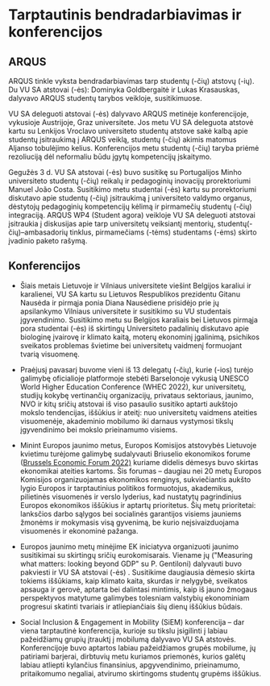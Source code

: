 # Tarptautinis bendradarbiavimas ir konferencijos

## ARQUS

ARQUS tinkle vyksta bendradarbiavimas tarp studentų (-čių) atstovų (-ių). Du VU SA atstovai (-ės): Dominyka Goldbergaitė ir Lukas Krasauskas, dalyvavo ARQUS studentų tarybos veikloje, susitikimuose.

VU SA deleguoti atstovai (-ės) dalyvavo ARQUS metinėje konferencijoje, vykusioje Austrijoje, Graz universitete. Jos metu VU SA deleguota atstovė kartu su Lenkijos Vroclavo universiteto studentų atstove sakė kalbą apie studentų įsitraukimą į ARQUS veiklą, studentų (-čių) akimis matomus Aljanso tobulėjimo kelius. Konferencijos metu studentų (-čių) taryba priėmė rezoliuciją dėl neformaliu būdu įgytų kompetencijų įskaitymo.

Gegužės 3 d. VU SA atstovai (-ės) buvo susitikę su Portugalijos Minho universiteto studentų (-čių) reikalų ir pedagoginių inovacijų prorektoriumi Manuel João Costa. Susitikimo metu studentai (-ės) kartu su prorektoriumi diskutavo apie studentų (-čių) įsitraukimą į universiteto valdymo organus, dėstytojų pedagoginių kompetencijų kėlimą ir pirmamečių studentų (-čių) integraciją. ARQUS WP4 (Student agora) veikloje VU SA deleguoti atstovai įsitraukia į diskusijas apie tarp universitetų veiksiantį mentorių, studentų(-čių)–ambasadorių tinklus, pirmamečiams (-tėms) studentams (-ėms) skirto įvadinio paketo rašymą.

## Konferencijos

- Šiais metais Lietuvoje ir Vilniaus universitete viešint Belgijos
    karaliui ir karalienei, VU SA kartu su Lietuvos Respublikos
    prezidentu Gitanu Nausėda ir pirmąja ponia Diana Nausėdiene
    prisidėjo prie jų apsilankymo Vilniaus universitete ir susitikimo su
    VU studentais įgyvendinimo. Susitikimo metu su Belgijos karaliais
    bei Lietuvos pirmąja pora studentai (-ės) iš skirtingų Universiteto
    padalinių diskutavo apie biologinę įvairovę ir klimato kaitą, moterų
    ekonominį įgalinimą, psichikos sveikatos problemas švietime bei
    universitetų vaidmenį formuojant tvarią visuomenę.

- Praėjusį pavasarį buvome vieni iš 13 delegatų (-čių), kurie (-ios)
    turėjo galimybę oficialioje platformoje stebėti Barselonoje vykusią
    UNESCO World Higher Education Conference (WHEC 2022), kur
    universitetų, studijų kokybę vertinančių organizacijų, privataus
    sektoriaus, jaunimo, NVO ir kitų sričių atstovai iš viso pasaulio
    susitiko aptarti aukštojo mokslo tendencijas, iššūkius ir ateitį:
    nuo universitetų vaidmens ateities visuomenėje, akademinio mobilumo
    iki darnaus vystymosi tikslų įgyvendinimo bei mokslo prieinamumo
    visiems.

- Minint Europos jaunimo metus, Europos Komisijos atstovybės Lietuvoje
    kvietimu turėjome galimybę sudalyvauti Briuselio ekonomikos forume
    ([Brussels Economic Forum 2022)](https://www.facebook.com/events/1014067322830650/?__cft__[0]=AZUUwcF41qUNYuyJrHuiATRn5MPD6u_GfkjmWuUizFo4viP9ku-rXMK1IuRPgdSrh1p7r3u2N24nlaTpcggh3G0kpXmdoPh7HgM6fcII7OjAdPSe6-6HvTKm6w5zKt7pzb1qYwJ09CGDlZArFRzwqjUMbgIiedrkjLr3IPkbHcllt_ofxXR2Y_feX4XqIEbQkTk&__tn__=-UK-R)
    kuriame didelis dėmesys buvo skirtas ekonomikai ateities kartoms.
    Šis forumas – daugiau nei 20 metų Europos Komisijos organizuojamas
    ekonomikos renginys, sukviečiantis aukšto lygio Europos ir
    tarptautinius politikos formuotojus, akademikus, pilietinės
    visuomenės ir verslo lyderius, kad nustatytų pagrindinius Europos
    ekonomikos iššūkius ir aptartų prioritetus. Šių metų prioritetai:
    lanksčios darbo sąlygos bei socialinės garantijos visiems jauniems
    žmonėms ir mokymasis visą gyvenimą, be kurio neįsivaizduojama
    visuomenės ir ekonominė pažanga.

- Europos jaunimo metų minėjime EK iniciatyva organizuoti jaunimo
    susitikimai su skirtingų sričių eurokomisarais. Viename jų
    (\"Measuring what matters: looking beyond GDP\" su P. Gentiloni)
    dalyvauti buvo pakviesti ir VU SA atstovai (-ės) . Susitikime
    daugiausia dėmesio skirta tokiems iššūkiams, kaip klimato kaita,
    skurdas ir nelygybė, sveikatos apsauga ir gerovė, aptarta bei
    dalintasi mintimis, kaip iš jauno žmogaus perspektyvos matytume
    galimybes tolesniam valstybių ekonominiam progresui skatinti
    tvariais ir atliepiančiais šių dienų iššūkius būdais.

- Social Inclusion & Engagement in Mobility (SiEM) konferencija – dar
    viena tarptautinė konferencija, kurioje su tikslu įsigilinti į
    labiau pažeidžiamų grupių įtrauktį į mobilumą dalyvavo VU SA
    atstovės. Konferencijoje buvo aptartos labiau pažeidžiamos grupės
    mobilume, jų patiriami barjerai, dirbtuvių metu kuriamos priemonės,
    kurios galėtų labiau atliepti kylančius finansinius, apgyvendinimo,
    prieinamumo, pritaikomumo negaliai, atvirumo skirtingoms studentų
    grupėms iššūkius.
